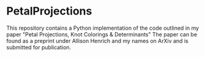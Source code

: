 # PetalProjections
This repository contains a Python implementation of the code outlined in my paper "Petal Projections, Knot Colorings & Determinants"
The paper can be found as a preprint under Allison Henrich and my names on ArXiv and is submitted for publication.
